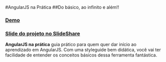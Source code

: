 #AngularJS na Prática
##Do básico, ao infinito e além!!
### [Demo](http://tiagocedrim.github.io/angularjsNaPratica/)
### [Slide do projeto no SlideShare](http://pt.slideshare.net/tiagocedrim/angular-js-napratica)

**AngularJS na prática** guia prático para quem quer dar início ao aprendizado em AngularJS. Com uma styleguide bem didática, você vai ter facilidade de entender os conceitos básicos dessa ferramenta fantástica.



